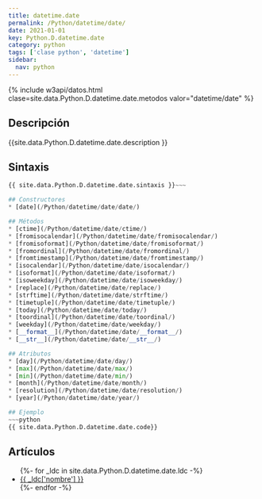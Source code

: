 ```yaml
---
title: datetime.date
permalink: /Python/datetime/date/
date: 2021-01-01
key: Python.D.datetime.date
category: python
tags: ['clase python', 'datetime']
sidebar: 
  nav: python
---
```


{% include w3api/datos.html clase=site.data.Python.D.datetime.date.metodos valor="datetime/date" %}

## Descripción
{{site.data.Python.D.datetime.date.description }}

## Sintaxis
~~~python
{{ site.data.Python.D.datetime.date.sintaxis }}~~~

## Constructores
* [date](/Python/datetime/date/date/)

## Métodos
* [ctime](/Python/datetime/date/ctime/)
* [fromisocalendar](/Python/datetime/date/fromisocalendar/)
* [fromisoformat](/Python/datetime/date/fromisoformat/)
* [fromordinal](/Python/datetime/date/fromordinal/)
* [fromtimestamp](/Python/datetime/date/fromtimestamp/)
* [isocalendar](/Python/datetime/date/isocalendar/)
* [isoformat](/Python/datetime/date/isoformat/)
* [isoweekday](/Python/datetime/date/isoweekday/)
* [replace](/Python/datetime/date/replace/)
* [strftime](/Python/datetime/date/strftime/)
* [timetuple](/Python/datetime/date/timetuple/)
* [today](/Python/datetime/date/today/)
* [toordinal](/Python/datetime/date/toordinal/)
* [weekday](/Python/datetime/date/weekday/)
* [__format__](/Python/datetime/date/__format__/)
* [__str__](/Python/datetime/date/__str__/)

## Atributos
* [day](/Python/datetime/date/day/)
* [max](/Python/datetime/date/max/)
* [min](/Python/datetime/date/min/)
* [month](/Python/datetime/date/month/)
* [resolution](/Python/datetime/date/resolution/)
* [year](/Python/datetime/date/year/)

## Ejemplo
~~~python
{{ site.data.Python.D.datetime.date.code}}
~~~

## Artículos
<ul>
{%- for _ldc in site.data.Python.D.datetime.date.ldc -%}
   <li>
       <a href="{{_ldc['url'] }}">{{ _ldc['nombre'] }}</a>
   </li>
{%- endfor -%}
</ul>
